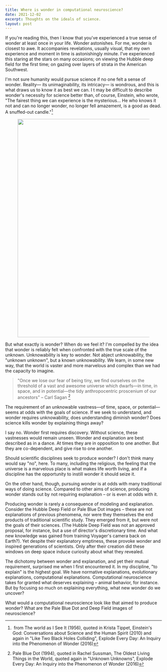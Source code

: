 ```yaml
---
title: Where is wonder in computational neuroscience?
date: 2021-12-02
excerpt: Thoughts on the ideals of science.
layout: post
---
```



If you're reading this, then I know that you've experienced a true sense of wonder at least once in your life. Wonder astonishes. For me, wonder is closest to awe. It accompanies revelations, usually visual, that my own experience and moment in time is astonishingly minute. I've experienced this staring at the stars on many occasions; on viewing the Hubble deep field for the first time; on gazing over layers of strata in the American Southwest.

I'm not sure humanity would pursue science if no one felt a sense of wonder. Reality— its unimaginability, its intricacy— is wondrous, and this is what draws us to know it as best we can.
I
t may be difficult to describe wonder's necessity for science better than, of course, Einstein, who wrote, "The fairest thing we can experience is the mysterious... He who knows it not and can no longer wonder, no longer fell amazement, is a good as dead. A snuffed-out candle."[^1] 


<figure><center>
  <img width="700" src="https://cdn.myportfolio.com/cca5e069-e6b7-4b8c-8eba-40eb2267d261/a5590f4e-b9b8-47dc-a2e6-2c487da7c0a1_rw_1920.jpg?h=943ad28edc8a66fc79f2f08fe6405513" data-action="zoom">
</center></figure>

But what exactly is wonder? When do we feel it? I'm compelled by the idea that wonder is reliably felt when confronted with the true scale of the unknown. Unknowability is key to wonder. Not abject unknowability, the "unknown unknown", but a known unknowability. We learn, in some new way, that the world is vaster and more marvelous and complex than we had the capacity to imagine.

> "Once we lose our fear of being tiny, we find ourselves on the threshold of a vast and awesome universe which dwarfs—in time, in space, and in potential—the tidy anthropocentric proscenium of our ancestors" – Carl Sagan [^2]

The requirement of an unknowable vastness—of time, space, or potential— seems at odds with the goals of science. If we seek to understand, and wonder requires unknowability, does understanding diminish wonder? Does science kills wonder by explaining things away?

I say no. Wonder first requires discovery. Without science, these vastnesses would remain unseen. Wonder and explanation are best described as in a dance. At times they are in opposition to one another. But they are co-dependent, and give rise to one another.

Should scientific disciplines seek to produce wonder? I don't think many would say "no", here. To many, including the religious, the feeling that the universe is a marvelous place is what makes life worth living, and if a discipline has the opportunity to instill wonder it should seize it.

On the other hand, though, pursuing wonder is at odds with many traditional ways of doing science. Compared to other aims of science, producing wonder stands out by not requiring explanation – or is even at odds with it. 

Producing wonder is rarely a consequence of modeling and explanation. Consider the Hubble Deep Field or Pale Blue Dot images – these are not explanations of previous phenomena, nor were they themselves the end products of traditional scientific study. They emerged from it, but were not the goals of their sciences. (The Hubble Deep Field was not an approved proposal, for instance, but a use of director's discretionary time. And what new knowledge was gained from training Voyager's camera back on Earth?). Yet despite their explanatory emptiness, these provoke wonder and inspired generations of scientists. Only after their creation did these windows on deep space induce curiosity about what they revealed. 

The dichotomy between wonder and explanation, and yet their mutual requirement, surprised me when I first encountered it. In my discipline, "to explain" is the highest goal. We have normative explanations, evolutionary explanations, computational explanations. Computational neuroscience takes for granted what deserves explaining – animal behavior, for instance. But by focusing so much on explaining everything, what new wonder do we uncover?​​​​​​​

What would a computational neuroscience look like that aimed to produce wonder? What are the Pale Blue Dot and Deep Field images of neuroscience?


[^1]: from The world as I See It (1956), quoted in Krista Tippet, Einstein's God: Conversations about Science and the Human Spirit (2010) and again in "Like Two Black Holes Colliding", Explode Every Day: An Inquiry into the Phenomenon of Wonder (2016)

[^2]: Pale Blue Dot (1994), quoted in Rachel Sussman, The Oldest Living Things in the World, quoted again in "Unknown Unknowns", Explode Every Day: An Inquiry into the Phenomenon of Wonder (2016)
